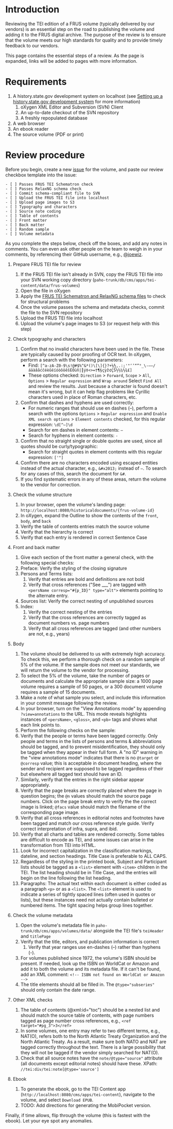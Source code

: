 # Introduction

Reviewing the TEI edition of a FRUS volume (typically delivered by our vendors) is an essential step on the road to publishing the volume and adding it to the FRUS digital archive. The purpose of the review is to ensure that the volume meets our high standards for quality and to provide timely feedback to our vendors.  

This page contains the essential steps of a review.  As the page is expanded, links will be added to pages with more information.  

# Requirements

1. A history.state.gov development system on localhost (see [Setting up a history.state.gov development system](setup) for more information)
    1. oXygen XML Editor and Subversion (SVN) Client
    1. An up-to-date checkout of the SVN repository
    1. A freshly repopulated database
1. A web browser
1. An ebook reader
1. The source volume (PDF or print)

# Review procedure

Before you begin, create a new [issue](https://github.com/joewiz/frus-tei/issues) for the volume, and paste our review checkbox template into the issue:

```
- [ ] Passes FRUS TEI Schematron check
- [ ] Passes RelaxNG schema check
- [ ] Commit schema-compliant file to SVN
- [ ] Upload the FRUS TEI file into localhost
- [ ] Upload page images to S3
- [ ] Typography and characters
- [ ] Source note coding
- [ ] Table of contents
- [ ] Front matter
- [ ] Back matter
- [ ] Random sample
- [ ] Volume metadata
```

As you complete the steps below, check off the boxes, and add any notes in comments. You can even ask other people on the team to weigh in in your comments, by referencing their GitHub username, e.g., [@joewiz](http://github.com/joewiz).

1. Prepare FRUS TEI file for review
    1. If the FRUS TEI file isn't already in SVN, copy the FRUS TEI file into your SVN working copy directory (`paho-trunk/db/cms/apps/tei-content/data/frus-volumes`)
    1. Open the file in oXygen
    1. Apply the [FRUS TEI Schematron and RelaxNG schema files](https://gist.github.com/joewiz/9194718) to check for structural problems
    1. Once the volume passes the schema and metadata checks, commit the file to the SVN repository
    1. Upload the FRUS TEI file into localhost
    1. Upload the volume's page images to S3 (or request help with this step)

1. Check typography and characters
    1. Confirm that no invalid characters have been used in the file. These are typically caused by poor proofing of OCR text. In oXygen, perform a search with the following parameters: 
        - Find: `[^a-zA-Z0-9\s!@#$%^&*()\[\]{}?+⅛⅘,.:;'"‘’“”°_\-–—/áäàâãćčéèûëíóòôöêšÉÖüñ|║ý‡<>=†¶§çỳž¢ÇŜ½⅓¼⅔¾£]`
        - These options checked: `Direction` > `Forward`, `Scope` > `All`, `Options` > `Regular expression` and `Wrap around`
       Select `Find All` and review the results. Just because a character is found doesn't mean it's wrong, but it can help flag problems like Cyrillic characters used in place of Roman characters, etc.
    1. Confirm that dashes and hyphens are used correctly:
        - For numeric ranges that should use en dashes (–), perform a search with the options `Options` > `Regular expression` and `Enable XML search options` > `Element contents` checked, for this regular expression: `\d[^–]\d`
        - Search for em dashes in element contents: `—`
        - Search for hyphens in element contents: `-` 
    1. Confirm that no straight single or double quotes are used, since all quotes should be curly/typographic:
        - Search for straight quotes in element contents with this regular expression: `['"]`
    1. Confirm there are no characters encoded using escaped entities instead of the actual character, e.g., `&#x2013;` instead of `—`. To search for any cases of this, search the document for `&#`.
    1. If you find systematic errors in any of these areas, return the volume to the vendor for correction.

1. Check the volume structure
    1. In your browser, open the volume's landing page: `http://localhost:8080/historicaldocuments/{frus-volume-id}`
    1. In oXygen, expand the Outline to show the contents of the `front`, `body`, and `back`
    1. Verify the table of contents entries match the source volume
    1. Verify that the hierarchy is correct
    1. Verify that each entry is rendered in correct Sentence Case

1. Front and back matter
    1. Give each section of the front matter a general check, with the following special checks:
    1. Preface: Verify the styling of the closing signature
    1. Persons and Terms lists:
        1. Verify that entries are bold and definitions are not bold
        1. Verify that cross references ("See ___") are tagged with `<persName corresp="#{p_ID}" type="alt">` elements pointing to the alternate entry.
    1. Sources list: Verify the correct nesting of unpublished sources
    1. Index: 
        1. Verify the correct nesting of the entries
        1. Verify that the cross references are correctly tagged as document numbers vs. page numbers
        1. Verify that all cross references are tagged (and other numbers are not, e.g., years)

1. Body
    1. The volume should be delivered to us with extremely high accuracy.  To check this, we perform a thorough check on a random sample of 5% of the volume.  If the sample does not meet our standards, we will return the volume to the vendor for processing.
    1. To select the 5% of the volume, take the number of pages or documents and calculate the appropriate sample size: a 1000 page volume requires a sample of 50 pages, or a 300 document volume requires a sample of 15 documents.  
    1. Make a note of what sample you select, and include this information in your commit message following the review.  
    1. In your browser, turn on the "View Annotations mode" by appending `?view=annotations` to the URL. This mode reveals highlights instances of `<persName>`, `<gloss>`, and `<pb>` tags and shows what each link points to.  
    1. Perform the following checks on the sample:
    1. Verify that the people or terms have been tagged correctly. Only people and terms in the lists of persons and terms & abbreviations should be tagged, and to prevent misidentification, they should only be tagged when they appear in their full form. A "no ID" warning in the "view annotations mode" indicates that there is no `@target` or `@corresp` value; this is acceptable in document heading, where the sender and recipient are supposed to be tagged regardless of their but elsewhere all tagged text should have an ID.
    1. Similarly, verify that the entries in the right sidebar appear appropriately.
    1. Verify that the page breaks are correctly placed where the page in question begins; the `@n` values should match the source page numbers. Click on the page break entry to verify the the correct image is linked; `@facs` value should match the filename of the corresponding page image.
    1. Verify that all cross references in editorial notes and footnotes have been tagged and match our cross reference style guide. Verify correct interpretation of infra, supra, and ibid.
    1. Verify that all charts and tables are rendered correctly. Some tables are difficult to encode as TEI, and some issues can arise in the transformation from TEI into HTML.  
    1. Look for incorrect capitalization in the classification markings, dateline, and section headings. Title Case is preferable to ALL CAPS.
    1. Regardless of the styling in the printed book, Subject and Participant lists should be tagged as a `<list>` element with `<item>` children in the TEI. The list heading should be in Title Case, and the entries will begin on the line following the list heading. 
    1. Paragraphs: The actual text within each document is either coded as a paragraph `<p>` or as a `<list>`. The `<list>` element is used to indicate a series of tightly spaced lines (often used in quotes or lists), but these instances need not actually contain bulleted or numbered items.  The tight spacing helps group lines together.

1. Check the volume metadata
    1. Open the volume's metadata file in `paho-trunk/db/cms/apps/volumes/data/` alongside the TEI file's `teiHeader` and `titlePage`
    1. Verify that the title, editors, and publication information is correct
        1. Verify that year ranges use en-dashes (–) rather than hyphens (-). 
    1. For volumes published since 1972, the volume's ISBN should be present. If needed, look up the ISBN on WorldCat or Amazon and add it to both the volume and its metadata file. If it can't be found, add an XML comment: `<!-- ISBN not found on WorldCat or Amazon -->`
    1. The title elements should all be filled in. The `@type="subseries"` should only contain the date range.

1. Other XML checks
    1. The table of contents (@xml:id="toc") should be a nested list and should match the source table of contents, with page numbers tagged as page number cross references, e.g., `<ref target="#pg_3">3</ref>`
    2. In some volumes, one entry may refer to two different terms, e.g., NAT(O), refers both to the North Atlantic Treaty Organization and the North Atlantic Treaty. As a result, make sure both NATO and NAT are tagged correctly throughout the text. There is a large possibility that they will  not be tagged if the vendor simply searched for NAT(O). 
    1. Check that all source notes have the `note/@type="source"` attribute (all documents except editorial notes) should have these. XPath: `//tei:div/tei:note[@type='source']`

1. Ebook
    1. To generate the ebook, go to the TEI Content app (`http://localhost:8080/cms/apps/tei-content`), navigate to the volume, and select `Download EPUB`. 
    1. TODO: Add directions for generating the MobiPocket version.

Finally, if time allows, flip through the volume (this is fastest with the ebook).  Let your eye spot any anomalies.